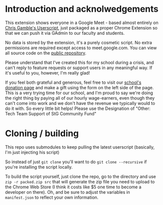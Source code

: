 # Introduction and acknolwedgements

This extension shows everyone in a Google Meet - based almost entirely on [Chris Gamble's Userscript](https://greasyfork.org/en/scripts/397862-google-meet-grid-view), just packaged as a proper Chrome Extension so that we can push it via GAdmin to our faculty and students. 

No data is stored by the extension, it's a purely cosmetic script. No extra permissions are required except access to meet.google.com. You can view all source code on the [public repository](https://github.com/stgeorgesepiscopal/google-meet-grid-view-extension).

Please understand that I've created this for my school during a crisis, and can't reply to feature requests or support users in any meaningful way. If it's useful to you, however, I'm really glad! 

If you feel both grateful and generous, feel free to visit our [school's donation page](https://www.stgnola.org/giving/make-a-donation) and make a gift using the form on the left side of the page. This is a very trying time for our school, and I'm proud to say we're doing the right thing by paying all of our hourly wage-earners, even though they can't come into work and we don't have the revenue we typically would to do it with. So every little bit helps! Please use the Designation of "Other: Tech Team Support of StG Community Fund"


# Cloning / building
This repo uses submodules to keep pulling the latest userscript (basically, I'm just injecting his script)

So instead of just `git clone` you'll want to do `git clone --recursive` if you're installing the script locally.

To build the script yourself, just clone the repo, go to the directory and use `zip -r packed.zip src` that will generate the zip file you need to upload to the Chrome Web Store (I think it costs like $5 one time to become a developer on there). Oh, and be sure to adjust the variables in `manifest.json` to reflect your own information.